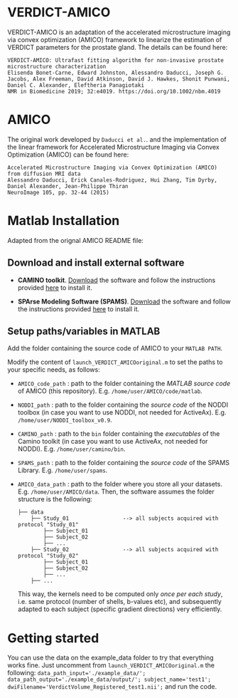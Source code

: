 
# VERDICT-AMICO
VERDICT-AMICO is an adaptation of the accelerated microstructure imaging via convex optimization (AMICO) framework to linearize the estimation of VERDICT parameters for the prostate gland. The details can be found here:
   ```
   VERDICT‐AMICO: Ultrafast fitting algorithm for non‐invasive prostate microstructure characterization
   Elisenda Bonet‐Carne, Edward Johnston, Alessandro Daducci, Joseph G. Jacobs, Alex Freeman, David Atkinson, David J. Hawkes, Shonit Punwani, Daniel C. Alexander, Eleftheria Panagiotaki
   NMR in Biomedicine 2019; 32:e4019. https://doi.org/10.1002/nbm.4019
 ```

# AMICO
 The original work developed by `Daducci et al.`. and the implementation of the linear framework for Accelerated Microstructure Imaging via Convex Optimization (AMICO) can be found here:
   ```
Accelerated Microstructure Imaging via Convex Optimization (AMICO) from diffusion MRI data
Alessandro Daducci, Erick Canales-Rodriguez, Hui Zhang, Tim Dyrby, Daniel Alexander, Jean-Philippe Thiran
NeuroImage 105, pp. 32-44 (2015)
 ```
 
# Matlab Installation
Adapted from the orignal AMICO README file:

## Download and install external software

- **CAMINO toolkit**. [Download](http://cmic.cs.ucl.ac.uk/camino//index.php?n=Main.Download) the software and follow the instructions provided [here](http://cmic.cs.ucl.ac.uk/camino//index.php?n=Main.Installation) to install it.  

- **SPArse Modeling Software (SPAMS)**. [Download](http://spams-devel.gforge.inria.fr/downloads.html) the software and follow the instructions provided [here](http://spams-devel.gforge.inria.fr/doc/html/doc_spams003.html) to install it.  

## Setup paths/variables in MATLAB

Add the folder containing the source code of AMICO to your `MATLAB PATH`.

Modify the content of  `launch_VERDICT_AMICOoriginal.m` to set the paths to your specific needs, as follows:

- `AMICO_code_path` : path to the folder containing the *MATLAB source code* of AMICO (this repository). E.g. `/home/user/AMICO/code/matlab`.

- `NODDI_path` : path to the folder containing the *source code* of the NODDI toolbox (in case you want to use NODDI, not needed for ActiveAx). E.g. `/home/user/NODDI_toolbox_v0.9`.

- `CAMINO_path` : path to the `bin` folder containing the *executables* of the Camino toolkit (in case you want to use ActiveAx, not needed for NODDI). E.g. `/home/user/camino/bin`.

- `SPAMS_path` : path to the folder containing the *source code* of the SPAMS Library. E.g. `/home/user/spams`.

- `AMICO_data_path` : path to the folder where you store all your datasets. E.g. `/home/user/AMICO/data`. Then, the software assumes the folder structure is the following:

    ```
    ├── data
        ├── Study_01                 --> all subjects acquired with protocol "Study_01"
            ├── Subject_01
            ├── Subject_02
            ├── ...
        ├── Study_02                 --> all subjects acquired with protocol "Study_02"
            ├── Subject_01
            ├── Subject_02
            ├── ...
        ├── ...
    ```
  This way, the kernels need to be computed only *once per each study*, i.e. same protocol (number of shells, b-values etc), and subsequently adapted to each subject (specific gradient directions) very efficiently.


# Getting started

You can use the data on the example_data folder to try that everything works fine. Just uncomment from `launch_VERDICT_AMICOoriginal.m`  the following:
    ```
        data_path_input='./example_data/';
        data_path_output='./example_data/output/';
        subject_name='test1';
        dwiFilename='VerdictVolume_Registered_test1.nii';
    ```
and run the code.
